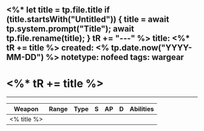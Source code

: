 <%*
  let title = tp.file.title
  if (title.startsWith("Untitled")) {
    title = await tp.system.prompt("Title");
    await tp.file.rename(title);
  } 
  tR += "---"
%>
title:  <%* tR += title %>
created: <% tp.date.now("YYYY-MM-DD") %>
notetype: nofeed
tags: wargear
---
# <%* tR += title %>

---

| Weapon | Range | Type | S   | AP  | D   | Abilities |
| ------ | ----- | ---- | --- | --- | --- | --------- |
| <% title %>       |       |      |     |     |     |           |
